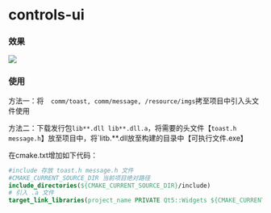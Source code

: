 # controls-ui

### 效果

![](https://img-blog.csdnimg.cn/direct/fc005823352c4ff88c90bf2b8b863767.gif#pic_center)

### 使用

方法一：将`  comm/toast, comm/message, /resource/imgs`拷至项目中引入头文件使用

方法二：下载发行包`lib**.dll lib**.dll.a`，将需要的头文件【`toast.h message.h`】放至项目中，将`litb.**.dll放至构建的目录中【可执行文件.exe】

在cmake.txt增加如下代码：

```cmake
#include 存放 toast.h message.h 文件
#CMAKE_CURRENT_SOURCE_DIR 当前项目绝对路径
include_directories(${CMAKE_CURRENT_SOURCE_DIR}/include)
# 引入 .a 文件
target_link_libraries(project_name PRIVATE Qt5::Widgets ${CMAKE_CURRENT_SOURCE_DIR}/lib/libmessage.dll.a )
```

